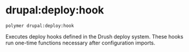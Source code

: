 # drupal:deploy:hook

```shell
polymer drupal:deploy:hook
```

Executes deploy hooks defined in the Drush deploy system. These hooks run one-time functions necessary after configuration imports.
